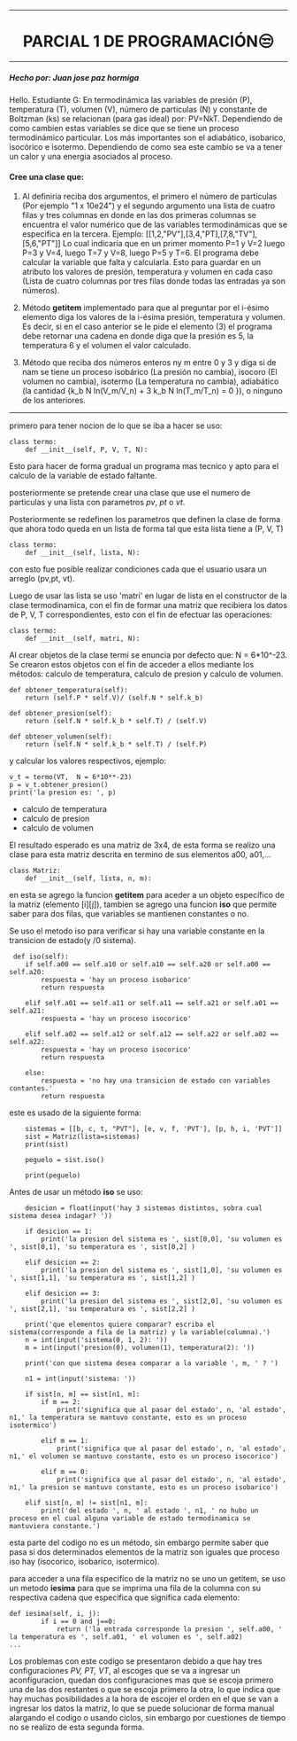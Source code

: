 ------------

<h1 align="center"> PARCIAL 1 DE PROGRAMACIÓN😒</h1>

------------
##### Hecho por: *Juan jose paz hormiga*
Hello.
Estudiante G: En termodinámica las variables de presión (P), temperatura (T), volumen (V),
número de particulas (N) y constante de Boltzman (ks) se relacionan (para gas ideal) por:
PV=NkT. Dependiendo de como cambien estas variables
se dice que se tiene un proceso termodinámico particular. Los más importantes son el
adiabático, isobarico, isocórico e isotermo. Dependiendo de como sea este cambio se va
a tener un calor y una energia asociados al proceso. 

#### Cree una clase que:

1. Al definiria reciba dos argumentos, el primero el número de particulas (Por ejemplo "1
x 10e24") y el segundo argumento una lista de cuatro filas y tres columnas en donde en
las dos primeras columnas se encuentra el valor numérico que de las variables
termodinámicas que se especifica en la tercera.
     Ejemplo:
      [[1,2,"PV"],[3,4,"PT],[7,8,"TV"],[5,6,"PT"]] Lo cual indicaría que en un primer momento P=1 y V=2 luego P=3 y V=4, luego T=7 
      y V=8, luego P=5 y T=6.
	El programa debe calcular la variable que falta y calcularla. Esto para guardar en un atributo los valores de  presión, temperatura
      y volumen en cada caso (Lista de cuatro columnas por tres filas donde todas las entradas ya son números).

2. Método __getitem__ implementado para que al preguntar por el i-ésimo elemento
diga  los valores de la i-ésima presión, temperatura y volumen. Es decir, si en el caso
anterior se le pide el elemento (3) el programa debe retornar una cadena en donde diga
que la presión es 5,  la temperatura 6 y el volumen el valor calculado.

3. Método que reciba dos números enteros ny m entre 0 y 3 y diga si de nam se tiene un
proceso isobárico (La presión no cambia), isocoro (El volumen no cambia), isotermo (La
temperatura no cambia), adiabático (la cantidad {k_b N ln(V_m/V_n)  +  3 k_b N
ln(T_m/T_n)  =  0  }), o ninguno de los anteriores.

------------


primero para tener nocion de lo que se iba a hacer se uso:

	class termo:
    	def __init__(self, P, V, T, N):

Esto para hacer de forma gradual un programa mas tecnico y apto para el calculo de la variable
de estado faltante.

posteriormente se pretende crear una clase que use el numero de particulas y una lista con parametros *pv*, *pt* o *vt*.

Posteriormente se redefinen los parametros que definen la clase de forma que ahora todo queda en un lista de forma tal que esta lista tiene a (P, V, T)

	class termo:
    	def __init__(self, lista, N):

con esto fue posible realizar condiciones cada que el usuario usara un arreglo (pv,pt, vt).

Luego de usar las lista se uso 'matri' en lugar de lista en el constructor de la clase termodinamica, con el fin de formar una matriz que recibiera los datos de P, V, T correspondientes, esto con el fin de efectuar las operaciones:

	class termo:
    	def __init__(self, matri, N):

Al crear objetos de la clase termi se enuncia por defecto que:   N = 6*10^-23. Se crearon 
estos objetos con el fin de acceder a ellos mediante los métodos:
calculo de temperatura, calculo de presion y calculo de volumen.

    def obtener_temperatura(self):
        return (self.P * self.V)/ (self.N * self.k_b)
    
    def obtener_presion(self):
        return (self.N * self.k_b * self.T) / (self.V)
    
    def obtener_volumen(self):
        return (self.N * self.k_b * self.T) / (self.P)

y calcular los valores respectivos, ejemplo:

	v_t = termo(VT,  N = 6*10**-23)
   	p = v_t.obtener_presion()
	print('la presion es: ', p)

- calculo de temperatura
- calculo de presion
- calculo de volumen

El resultado esperado es una matriz de 3x4, de esta forma se realizo una clase para esta
matriz descrita en termino de sus elementos a00, a01,...

	class Matriz:
		def __init__(self, lista, n, m):

en esta se agrego la funcion __getitem__ para aceder a un objeto específico 
 de la matriz (elemento [i][j]), tambien se agrego una funcion  __iso__ que permite
 saber para dos filas, que variables se mantienen constantes o no.
 
 Se uso el metodo iso para verificar si hay una variable constante en la transicion de 
 estado(y /0 sistema).
 
     def iso(self):
        if self.a00 == self.a10 or self.a10 == self.a20 or self.a00 == self.a20:
            respuesta = 'hay un proceso isobarico'
            return respuesta
        
        elif self.a01 == self.a11 or self.a11 == self.a21 or self.a01 == self.a21:
            respuesta = 'hay un proceso isocorico'
        
        elif self.a02 == self.a12 or self.a12 == self.a22 or self.a02 == self.a22:
            respuesta = 'hay un proceso isocorico'
            return respuesta

        else:
            respuesta = 'no hay una transicion de estado con variables contantes.'
            return respuesta

este es usado de la siguiente forma:

        sistemas = [[b, c, t, "PVT"], [e, v, f, 'PVT'], [p, h, i, 'PVT']]
        sist = Matriz(lista=sistemas)
        print(sist)

        peguelo = sist.iso()

        print(peguelo)

Antes de usar un método __iso__ se uso:

        desicion = float(input('hay 3 sistemas distintos, sobra cual sistema desea indagar? '))

        if desicion == 1:
            print('la presion del sistema es ', sist[0,0], 'su volumen es ', sist[0,1], 'su temperatura es ', sist[0,2] )

        elif desicion == 2:
            print('la presion del sistema es ', sist[1,0], 'su volumen es ', sist[1,1], 'su temperatura es ', sist[1,2] )

        elif desicion == 3:
            print('la presion del sistema es ', sist[2,0], 'su volumen es ', sist[2,1], 'su temperatura es ', sist[2,2] )

        print('que elementos quiere comparar? escriba el sistema(corresponde a fila de la matriz) y la variable(columna).') 
        n = int(input('sistema(0, 1, 2): '))
        m = int(input('presion(0), volumen(1), temperatura(2): '))
        
        print('con que sistema desea comparar a la variable ', m, ' ? ')

        n1 = int(input('sistema: '))

        if sist[n, m] == sist[n1, m]:
            if m == 2:
                print('significa que al pasar del estado', n, 'al estado', n1,' la temperatura se mantuvo constante, esto es un proceso isotermico')
            
            elif m == 1:
                print('significa que al pasar del estado', n, 'al estado', n1,' el volumen se mantuvo constante, esto es un proceso isocorico')

            elif m == 0:
                print('significa que al pasar del estado', n, 'al estado', n1,' la presion se mantuvo constante, esto es un proceso isobarico')
        
        elif sist[n, m] != sist[n1, m]:
            print('del estado ', n, ' al estado ', n1, ' no hubo un proceso en el cual alguna variable de estado termodinamica se mantuviera constante.')

esta parte del codigo no es un método, sin embargo permite saber que pasa si dos
determinados elementos de la matriz son iguales que proceso iso hay (isocorico,
isobarico, isotermico).

para acceder a una fila especifico de la matriz no se uno un getitem, se uso un
metodo __iesima__ para que se imprima una fila de la columna con su respectiva cadena
que especifica que significa cada elemento:


	def iesima(self, i, j):
			if i == 0 and j==0:
				return ('la entrada corresponde la presion ', self.a00, ' la temperatura es ', self.a01, ' el volumen es ', self.a02)
	...

Los problemas  con este codigo se presentaron debido a que  hay tres configuraciones 
*PV, PT, VT*, al escoges que se va a ingresar un aconfiguracion, quedan dos
configuraciones mas que se escoja primero una de las dos restantes o que se escoja
primero la otra, lo que indica que hay muchas posibilidades a la hora de escojer el orden
 en el que se van a ingresar los datos la matriz, lo que se puede solucionar de forma
 manual alargando el codigo o usando ciclos, sin embargo por cuestiones de tiempo no
 se realizo de esta segunda forma.



